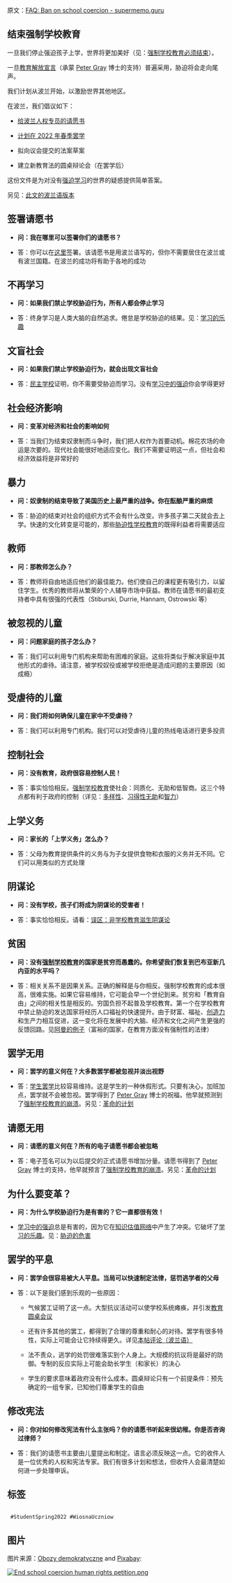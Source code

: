 原文：[FAQ: Ban on school coercion - supermemo.guru](https://supermemo.guru/wiki/FAQ:_Ban_on_school_coercion)

## 结束强制学校教育

一旦我们停止强迫孩子上学，世界将更加美好（见：[强制学校教育必须结束](https://supermemo.guru/wiki/Compulsory_schooling_must_end)）。

一旦[教育解放宣言](https://supermemo.guru/wiki/Declaration_of_Educational_Emancipation)（承蒙 [Peter Gray](https://supermemo.guru/wiki/Peter_Gray) 博士的支持）普遍采用，胁迫将会走向尾声。

我们计划从波兰开始，以激励世界其他地区。

在波兰，我们倡议如下：

- [给波兰人权专员的请愿书](https://supermemo.guru/wiki/Petition_to_the_Ombudsman_to_End_School_Coercion)

- [计划在 2022 年春季罢学](https://supermemo.guru/wiki/Student_Spring_2022)

- 拟向议会提交的法案草案

- 建立新教育法的圆桌辩论会（在罢学后）

这份文件是为对没有[强迫学习](https://supermemo.guru/wiki/Coercion_in_learning)的世界的疑惑提供简单答案。

另见：[此文的波兰语版本](https://supermemo.guru/wiki/Pytania_i_odpowiedzi:_Koniec_Przymusu_Szkolnego)

## 签署请愿书

- **问：我在哪里可以签署你们的请愿书？**

- 答：你可以在[这里](https://secure.avaaz.org/community_petitions/pl/rzecznik_praw_obywatelskich_prof_marcin_wiacek_szkolnictwo_bez_przymusu/?wUGJysb&utm_source=sharetools&utm_medium=twitter&utm_campaign=petition-1260503-szkolnictwo_bez_przymusu&utm_term=UGJysb%2Bpl)签署。该请愿书是用波兰语写的，但你不需要居住在波兰或有波兰国籍。在波兰的成功将有助于各地的成功

## 不再学习

- **问：如果我们禁止学校胁迫行为，所有人都会停止学习**

- 答：终身学习是人类大脑的自然追求。倦怠是学校胁迫的结果。见：[学习的乐趣](https://supermemo.guru/wiki/Pleasure_of_learning)

## 文盲社会

- **问：如果我们禁止学校胁迫行为，就会出现文盲社会**

- 答：[民主学校](https://supermemo.guru/wiki/Democratic_school)证明，你不需要受胁迫而学习。没有[学习中的强迫](https://supermemo.guru/wiki/Coercion_in_learning)你会学得更好

## 社会经济影响

- **问：变革对经济和社会的影响如何**

- 答：当我们为结束奴隶制而斗争时，我们把人权作为首要动机。棉花农场的命运是次要的。现代社会能很好地适应变化。我们不需要证明这一点，但社会和经济效益将是非常好的

## 暴力

- **问：奴隶制的结束导致了美国历史上最严重的战争。你在酝酿严重的麻烦**

- 答：胁迫的结束对社会的组织方式不会有什么改变。许多孩子第二天就会去上学。快速的文化转变是可能的，那些[胁迫性学校教育](https://supermemo.guru/wiki/Coercive_schooling)的既得利益者将需要适应

## 教师

- **问：那教师怎么办？**

- 答：教师将自由地适应他们的最佳能力。他们使自己的课程更有吸引力，以留住学生。优秀的教师将从繁荣的个人辅导市场中获益。教师在请愿书的最初支持者中具有很强的代表性（Stiburski, Durrie, Hannam, Ostrowski 等）

## 被忽视的儿童

- **问：问题家庭的孩子怎么办？**

- 答：我们可以利用专门机构来帮助有困难的家庭。这些将类似于解决家庭中其他形式的虐待。请注意，被学校奴役或被学校拒绝是造成问题的主要原因（如成瘾）

## 受虐待的儿童

- **问：我们将如何确保儿童在家中不受虐待？**

- 答：我们可以利用专门机构。我们可以对受虐待儿童的热线电话进行更多投资

## 控制社会

- **问：没有教育，政府很容易控制人民！**

- 答：事实恰恰相反。[强制学校教育](https://supermemo.guru/wiki/Compulsory_schooling)使社会：同质化、无助和低智商。这三个特点都有利于政府的控制（详见：[多样性](https://supermemo.guru/wiki/Diversity)、[习得性无助](https://supermemo.guru/wiki/Learned_helplessness)和[智力](https://supermemo.guru/wiki/Intelligence)）

## 上学义务

- **问：家长的「上学义务」怎么办？**

- 答：父母为教育提供条件的义务与为子女提供食物和衣服的义务并无不同。它们可以用类似的方式处理

## 阴谋论

- **问：没有学校，孩子们将成为阴谋论的受害者！**

- 答：事实恰恰相反。请看：[误区：非学校教育滋生阴谋论](https://supermemo.guru/wiki/Myth:_Unschooling_breeds_conspiracy_theories)

## 贫困

- **问：没有[强制学校教育](https://supermemo.guru/wiki/Compulsory_schooling)的国家是贫穷而愚蠢的。你希望我们恢复到巴布亚新几内亚的水平吗？**

- 答：相关关系不是因果关系。正确的解释是与你相反。强制学校教育的成本很高，很难实施。如果它容易维持，它可能会早一个世纪到来。贫穷和「教育自由」之间的相关性是相反的。穷国负担不起普及学校教育。第一个在学校教育中禁止胁迫的发达国家将经历人口福祉的快速提升。由于财富、福祉、[创造力](https://supermemo.guru/wiki/Creativity)和生产力相互促进，这一变化将在发展中的大脑、经济和文化之间产生更强的反馈回路。见[阿曼的例子](https://en.wikipedia.org/wiki/Education_in_Oman)（富裕的国家，在教育方面没有强制性的法律）

## 罢学无用

- **问：罢学的意义何在？大多数罢学都被忽视并淡出视野**

- 答：[学生罢学](https://supermemo.guru/wiki/Student_Spring_2022)比较容易维持。这是学生的一种休假形式。只要有决心，加班加点，罢学就不会被忽视。罢学得到了 [Peter Gray](https://supermemo.guru/wiki/Peter_Gray) 博士的祝福，他早就预测到了[强制学校教育的崩溃](https://supermemo.guru/wiki/Gray:_Coercive_school_system_will_collapse_soon)。另见：[革命的计划](https://supermemo.guru/wiki/Plan_for_the_Revolution)

## 请愿无用

- **问：请愿的意义何在？所有的电子请愿书都会被忽略**

- 答：电子签名可以为以后提交的正式请愿书增加分量。请愿书得到了 [Peter Gray](https://supermemo.guru/wiki/Peter_Gray) 博士的支持，他早就预言了[强制学校教育的崩溃](https://supermemo.guru/wiki/Gray:_Coercive_school_system_will_collapse_soon)。另见：[革命的计划](https://supermemo.guru/wiki/Plan_for_the_Revolution)

## 为什么要变革？

- **问：为什么学校胁迫行为是有害的？它一直都很有效！**

- [学习中的强迫](https://supermemo.guru/wiki/Coercion_in_learning)总是有害的，因为它在[知识估值网络](https://supermemo.guru/wiki/Knowledge_valuation_network)中产生了冲突。它破坏了[学习的乐趣](https://supermemo.guru/wiki/Pleasure_of_learning)。见：[胁迫的危害](https://supermemo.guru/wiki/File:Neural_competition_between_the_learn_drive_and_the_system_of_rewards_at_school.png)

## 罢学的平息

- **问：罢学会很容易被大人平息。当局可以快速制定法律，惩罚逃学者的父母**

- 答：以下是我们感到乐观的一些原因：

  - 气候罢工证明了这一点。大型抗议活动可以使学校系统瘫痪，并引发[教育圆桌会议](https://supermemo.guru/wiki/Educational_round_table)

  - 还有许多其他的罢工，都得到了合理的尊重和耐心的对待。罢学有很多特性，实际上可能会让它持续得更久。详见[本帖评论（波兰语）](https://www.facebook.com/groups/741918749980449/posts/1029813437857644/)

  - 法不责众，逃学的处罚很难落实到个人身上。大规模的抗议将是最好的防御。专制的反应实际上可能会助长学生（和家长）的决心

  - 学生的要求意味着政府没有什么成本。圆桌辩论只有一个前提条件：预先确定的一组专家，已知他们尊重学生的自由

## 修改宪法

- **问：你对如何修改宪法有什么主张吗？你的请愿书听起来很幼稚。你是否咨询过律师？**

- 答：我们的请愿书主要由儿童提出和制定。语言必须反映这一点。它的收件人是一位优秀的人权和宪法专家。我们有很多计划和想法，但收件人会最清楚如何进一步处理申诉。

## 标签

```

 #StudentSpring2022 #WiosnaUczniow

```

## 图片

图片来源：[Obozy demokratyczne](https://www.facebook.com/obozydemokratyczne) and [Pixabay](https://pixabay.com/):

[![End school coercion human rights petition.png](https://supermemo.guru/images/thumb/2/27/End_school_coercion_human_rights_petition.png/400px-End_school_coercion_human_rights_petition.png)](https://supermemo.guru/wiki/File:End_school_coercion_human_rights_petition.png)